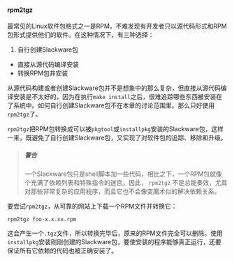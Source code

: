#### rpm2tgz

最常见的Linux软件包格式之一是RPM，不难发现有开发者只以源代码形式和RPM包形式提供他们的软件。在这种情况下，有三种选择：

1. 自行创建Slackware包
+ 直接从源代码编译安装
+ 转换RPM包并安装

从源代码构建或者创建Slackware包并不是想象中的那么复杂，但直接从源代码编译安装是不太好的，因为在执行`make install`之后，很难追踪哪些东西被安装在了系统中。如何自行创建Slackware包不在本章的讨论范围里。那么只好使用`rpm2tgz`了。

 `rpm2tgz`把RPM包转换成可以被`pkgtool`或`installpkg`安装的Slackware包，这样一来，既避免了自行创建Slackware包，又实现了对软件包的追踪、移除和升级。

> ##### 警告
> 一个Slackware包只是shell脚本加一些代码，相比之下，一个RPM包就像个充满了依赖列表和特殊指令的迷宫。因此， `rpm2tgz` 不是总能奏效，尤其对那些非常复杂的应用程序，而且它也不会像变魔术似的解决依赖关系。

要尝试`rpm2tgz`，从可靠的网站上下载一个RPM文件并转换它：

```
rpm2tgz foo-x.x.xx.rpm
```

这会产生一个`.tgz`文件，所以转换完毕后，原来的RPM文件完全可以删除。使用`installpkg`安装刚刚创建的Slackware包，要使安装的程序能够真正运行，还要保证所有它依赖的代码也被正确安装了。

